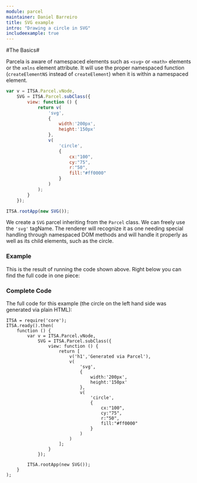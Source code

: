```yaml
---
module: parcel
maintainer: Daniel Barreiro
title: SVG example
intro: "Drawing a circle in SVG"
includeexample: true
---
```

#The Basics#

Parcela is aware of namespaced elements such as `<svg>` or `<math>` elements or the `xmlns` element attribute.  It will use the proper namespaced function (`createElementNS` instead of `createElement`) when it is within a namespaced element.

```js
var v = ITSA.Parcel.vNode,
	SVG = ITSA.Parcel.subClass({
		view: function () {
			return v(
				'svg',
				{
					width:'200px',
					height:'150px'
				},
				v(
					'circle',
					{
						cx:"100",
						cy:"75",
						r:"50",
						fill:"#ff0000"
					}
				)
			);
		}
	});

ITSA.rootApp(new SVG());

```

We create a `SVG` parcel inheriting from the `Parcel` class.  We can freely use the `'svg'` tagName.  The renderer will recognize it as one needing special handling through namespaced DOM methods and will handle it properly as well as its child elements, such as the circle.

### Example

This is the result of running the code shown above. Right below you can find the full code in one piece:

### Complete Code

The full code for this example (the circle on the left hand side was generated via plain HTML):

```
ITSA = require('core');
ITSA.ready().then(
	function () {
		var v = ITSA.Parcel.vNode,
			SVG = ITSA.Parcel.subClass({
				view: function () {
					return [
						v('h1','Generated via Parcel'),
						v(
							'svg',
							{
								width:'200px',
								height:'150px'
							},
							v(
								'circle',
								{
									cx:"100",
									cy:"75",
									r:"50",
									fill:"#ff0000"
								}
							)
						)
					];
				}
			});

		ITSA.rootApp(new SVG());
	}
);
```
